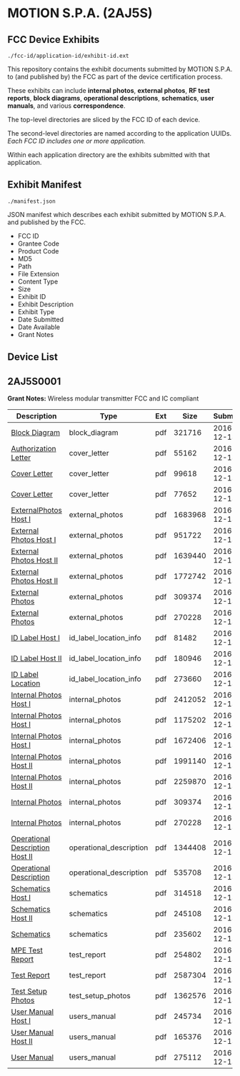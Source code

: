# MOTION S.P.A. (2AJ5S)
## FCC Device Exhibits

```
./fcc-id/application-id/exhibit-id.ext
```

This repository contains the exhibit documents submitted by MOTION S.P.A. to (and published by) the FCC as part of the device certification process.

These exhibits can include **internal photos**, **external photos**, **RF test reports**, **block diagrams**, **operational descriptions**, **schematics**, **user manuals**, and various **correspondence**.

The top-level directories are sliced by the FCC ID of each device.

The second-level directories are named according to the application UUIDs. *Each FCC ID includes one or more application.*

Within each application directory are the exhibits submitted with that application. 

## Exhibit Manifest

```
./manifest.json
```

JSON manifest which describes each exhibit submitted by MOTION S.P.A. and published by the FCC.

- FCC ID
- Grantee Code
- Product Code
- MD5
- Path
- File Extension
- Content Type
- Size
- Exhibit ID
- Exhibit Description
- Exhibit Type
- Date Submitted
- Date Available
- Grant Notes

## Device List
## 2AJ5S0001
**Grant Notes:** Wireless modular transmitter FCC and IC compliant

| Description | Type | Ext | Size | Submitted | Available |
| ----------- | ---- | --- | ---- | --------- | --------- |
| [Block Diagram](2AJ5S0001/1f8f5b178a48abd5fa26c695bfe9c95c/3226467.pdf) | block_diagram | pdf | 321716 | 2016-12-13 | 2016-12-13 |
| [Authorization Letter](2AJ5S0001/1f8f5b178a48abd5fa26c695bfe9c95c/3226468.pdf) | cover_letter | pdf | 55162 | 2016-12-13 | 2016-12-13 |
| [Cover Letter](2AJ5S0001/1f8f5b178a48abd5fa26c695bfe9c95c/3226469.pdf) | cover_letter | pdf | 99618 | 2016-12-13 | 2016-12-13 |
| [Cover Letter](2AJ5S0001/1f8f5b178a48abd5fa26c695bfe9c95c/3226471.pdf) | cover_letter | pdf | 77652 | 2016-12-13 | 2016-12-13 |
| [ExternalPhotos Host I](2AJ5S0001/1f8f5b178a48abd5fa26c695bfe9c95c/3226433.pdf) | external_photos | pdf | 1683968 | 2016-12-13 | 2016-12-13 |
| [External Photos Host I](2AJ5S0001/1f8f5b178a48abd5fa26c695bfe9c95c/3226434.pdf) | external_photos | pdf | 951722 | 2016-12-13 | 2016-12-13 |
| [External Photos Host II](2AJ5S0001/1f8f5b178a48abd5fa26c695bfe9c95c/3226440.pdf) | external_photos | pdf | 1639440 | 2016-12-13 | 2016-12-13 |
| [External Photos Host II](2AJ5S0001/1f8f5b178a48abd5fa26c695bfe9c95c/3226441.pdf) | external_photos | pdf | 1772742 | 2016-12-13 | 2016-12-13 |
| [External Photos](2AJ5S0001/1f8f5b178a48abd5fa26c695bfe9c95c/3226473.pdf) | external_photos | pdf | 309374 | 2016-12-13 | 2016-12-13 |
| [External Photos](2AJ5S0001/1f8f5b178a48abd5fa26c695bfe9c95c/3226475.pdf) | external_photos | pdf | 270228 | 2016-12-13 | 2016-12-13 |
| [ID Label Host I](2AJ5S0001/1f8f5b178a48abd5fa26c695bfe9c95c/3226423.pdf) | id_label_location_info | pdf | 81482 | 2016-12-13 | 2016-12-13 |
| [ID Label Host II](2AJ5S0001/1f8f5b178a48abd5fa26c695bfe9c95c/3226437.pdf) | id_label_location_info | pdf | 180946 | 2016-12-13 | 2016-12-13 |
| [ID Label Location](2AJ5S0001/1f8f5b178a48abd5fa26c695bfe9c95c/3226470.pdf) | id_label_location_info | pdf | 273660 | 2016-12-13 | 2016-12-13 |
| [Internal Photos Host I](2AJ5S0001/1f8f5b178a48abd5fa26c695bfe9c95c/3226425.pdf) | internal_photos | pdf | 2412052 | 2016-12-13 | 2016-12-13 |
| [Internal Photos Host I](2AJ5S0001/1f8f5b178a48abd5fa26c695bfe9c95c/3226431.pdf) | internal_photos | pdf | 1175202 | 2016-12-13 | 2016-12-13 |
| [Internal Photos Host I](2AJ5S0001/1f8f5b178a48abd5fa26c695bfe9c95c/3226432.pdf) | internal_photos | pdf | 1672406 | 2016-12-13 | 2016-12-13 |
| [Internal Photos Host II](2AJ5S0001/1f8f5b178a48abd5fa26c695bfe9c95c/3226438.pdf) | internal_photos | pdf | 1991140 | 2016-12-13 | 2016-12-13 |
| [Internal Photos Host II](2AJ5S0001/1f8f5b178a48abd5fa26c695bfe9c95c/3226439.pdf) | internal_photos | pdf | 2259870 | 2016-12-13 | 2016-12-13 |
| [Internal Photos](2AJ5S0001/1f8f5b178a48abd5fa26c695bfe9c95c/3226473.pdf) | internal_photos | pdf | 309374 | 2016-12-13 | 2016-12-13 |
| [Internal Photos](2AJ5S0001/1f8f5b178a48abd5fa26c695bfe9c95c/3226475.pdf) | internal_photos | pdf | 270228 | 2016-12-13 | 2016-12-13 |
| [Operational Description Host II](2AJ5S0001/1f8f5b178a48abd5fa26c695bfe9c95c/3226462.pdf) | operational_description | pdf | 1344408 | 2016-12-13 | 2016-12-13 |
| [Operational Description](2AJ5S0001/1f8f5b178a48abd5fa26c695bfe9c95c/3226472.pdf) | operational_description | pdf | 535708 | 2016-12-13 | 2016-12-13 |
| [Schematics Host I](2AJ5S0001/1f8f5b178a48abd5fa26c695bfe9c95c/3226435.pdf) | schematics | pdf | 314518 | 2016-12-13 | 2016-12-13 |
| [Schematics Host II](2AJ5S0001/1f8f5b178a48abd5fa26c695bfe9c95c/3226461.pdf) | schematics | pdf | 245108 | 2016-12-13 | 2016-12-13 |
| [Schematics](2AJ5S0001/1f8f5b178a48abd5fa26c695bfe9c95c/3226477.pdf) | schematics | pdf | 235602 | 2016-12-13 | 2016-12-13 |
| [MPE Test Report](2AJ5S0001/1f8f5b178a48abd5fa26c695bfe9c95c/3226464.pdf) | test_report | pdf | 254802 | 2016-12-13 | 2016-12-13 |
| [Test Report](2AJ5S0001/1f8f5b178a48abd5fa26c695bfe9c95c/3226466.pdf) | test_report | pdf | 2587304 | 2016-12-13 | 2016-12-13 |
| [Test Setup Photos](2AJ5S0001/1f8f5b178a48abd5fa26c695bfe9c95c/3226465.pdf) | test_setup_photos | pdf | 1362576 | 2016-12-13 | 2016-12-13 |
| [User Manual Host I](2AJ5S0001/1f8f5b178a48abd5fa26c695bfe9c95c/3226436.pdf) | users_manual | pdf | 245734 | 2016-12-13 | 2016-12-13 |
| [User Manual Host II](2AJ5S0001/1f8f5b178a48abd5fa26c695bfe9c95c/3226463.pdf) | users_manual | pdf | 165376 | 2016-12-13 | 2016-12-13 |
| [User Manual](2AJ5S0001/1f8f5b178a48abd5fa26c695bfe9c95c/3226478.pdf) | users_manual | pdf | 275112 | 2016-12-13 | 2016-12-13 |

